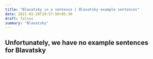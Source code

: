 ```yaml
---
title: "Blavatsky in a sentence | Blavatsky example sentences"
date: 2021-01-20T19:57:50+05:30
draft: falses
summary: "Blavatsky"
---
```

## Unfortunately, we have no example sentences for Blavatsky                 
